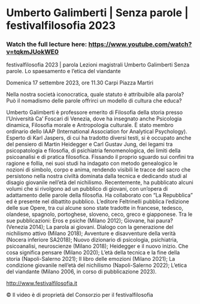 # Umberto Galimberti | Senza parole | festivalfilosofia 2023

### Watch the full lecture here: https://www.youtube.com/watch?v=tqkmJUokWE0

festivalfilosofia 2023 | parola
Lezioni magistrali
Umberto Galimberti
Senza parole. Lo spaesamento e l’etica del viandante

Domenica 17 settembre 2023, ore 11.30
Carpi Piazza Martiri

Nella nostra società iconocratica, quale statuto è attribuibile alla parola? Può il nomadismo delle parole offrirci un modello di cultura che educa?

Umberto Galimberti è professore emerito di Filosofia della storia presso l’Università Ca’ Foscari di Venezia, dove ha insegnato anche Psicologia dinamica, Filosofia morale e Antropologia culturale. È stato membro ordinario dello IAAP (International Association for Analytical Psychology). Esperto di Karl Jaspers, di cui ha tradotto diversi testi, si è occupato anche del pensiero di Martin Heidegger e Carl Gustav Jung, dei legami tra psicopatologia e filosofia, di psichiatria fenomenologica, dei limiti della psicoanalisi e di pratica filosofica. Fissando il proprio sguardo sui confini tra ragione e follia, nei suoi studi ha indagato con metodo genealogico le nozioni di simbolo, corpo e anima, rendendo visibili le tracce del sacro che persistono nella nostra civiltà dominata dalla tecnica e dedicando studi al disagio giovanile nell’età del nichilismo. Recentemente, ha pubblicato alcuni volumi che si rivolgono ad un pubblico di giovani, con un’opera di adattamento delle parole della filosofia. Ha collaborato con “La Repubblica” ed è presente nel dibattito pubblico. L’editore Feltrinelli pubblica l’edizione delle sue Opere, tra cui alcune sono state tradotte in francese, tedesco, olandese, spagnolo, portoghese, sloveno, ceco, greco e giapponese. Tra le sue pubblicazioni: Eros e psiche (Milano 2012); Giovane, hai paura? (Venezia 2014); La parola ai giovani. Dialogo con la generazione del nichilismo attivo (Milano 2018); Avventure e disavventure della verità (Nocera inferiore SA2018); Nuovo dizionario di psicologia, psichiatria, psicoanalisi, neuroscienze (Milano 2018); Heidegger e il nuovo inizio. Che cosa significa pensare (Milano 2020); L’età della tecnica e la fine della storia (Napoli-Salerno 2021); Il libro delle emozioni (Milano 2021); La condizione giovanile nell’età del nichilismo (Napoli-Salerno 2022); L’etica del viandante (Milano 2006, in corso di pubblicazione 2023).

http://www.festivalfilosofia.it

© Il video è di proprietà del Consorzio per il festivalfilosofia
